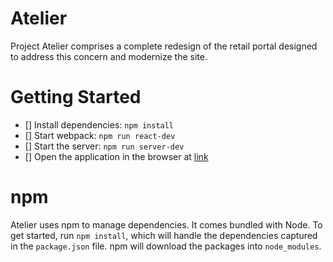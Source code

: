 # Atelier
Project Atelier comprises a complete redesign of the retail portal designed to address this concern and modernize the site.

# Getting Started
- [] Install dependencies: `npm install`
- [] Start webpack: `npm run react-dev`
- [] Start the server: `npm run server-dev`
- [] Open the application in the browser at [link](localhost:3000)

# npm
Atelier uses npm to manage dependencies.  It comes bundled with Node.  To get started, run `npm install`, which will handle the dependencies captured in the `package.json` file.  npm will download the packages into `node_modules`.